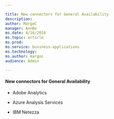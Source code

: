 ```yaml
---

title: New connectors for General Availability
description: 
author: MargoC
manager: AnnBe
ms.date: 4/16/2018
ms.topic: article
ms.prod: 
ms.service: business-applications
ms.technology: 
ms.author: margoc
audience: Admin

---
```

#### New connectors for General Availability

-   Adobe Analytics

-   Azure Analysis Services

-   IBM Netezza
